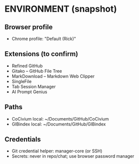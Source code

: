 <!-- status: stub; target: 150+ words -->
# ENVIRONMENT (snapshot)

## Browser profile
- Chrome profile: "Default (Rick)"

## Extensions (to confirm)
- Refined GitHub
- Gitako – GitHub File Tree
- MarkDownload – Markdown Web Clipper
- SingleFile
- Tab Session Manager
- AI Prompt Genius

## Paths
- CoCivium local: ~/Documents/GitHub/CoCivium
- GIBindex local: ~/Documents/GitHub/GIBindex

## Credentials
- Git credential helper: manager-core (or SSH)
- Secrets: never in repo/chat; use browser password manager

